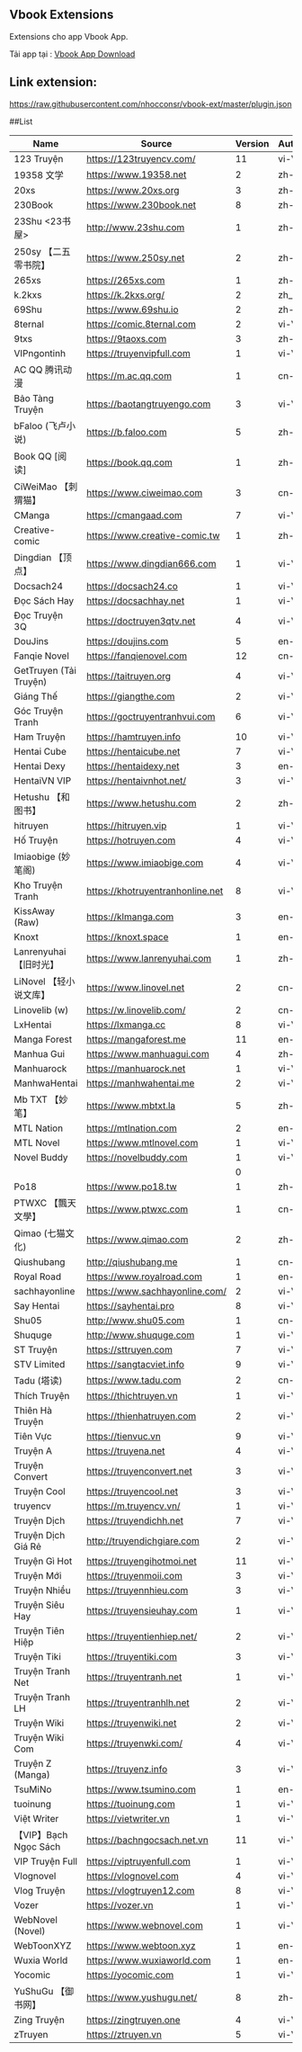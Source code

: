 ## Vbook Extensions

Extensions cho app Vbook App.


Tải app tại : [Vbook App Download](https://github.com/miru-project/miru-app)

## Link extension:

https://raw.githubusercontent.com/nhocconsr/vbook-ext/master/plugin.json


##List

| Name | Source | Version | Author | Lang | Type |
|------|--------|---------|--------|------|------|
| 123 Truyện | https://123truyencv.com/ | 11 | vi-VN | novel |
| 19358 文学 | https://www.19358.net | 2 | zh-CN | chinese_novel |
| 20xs | https://www.20xs.org | 3 | zh-CN | chinese_novel |
| 230Book | https://www.230book.net | 8 | zh-CN | chinese_novel |
| 23Shu <23书屋> | http://www.23shu.com | 1 | zh-CN | chinese_novel |
| 250sy 【二五零书院】 | https://www.250sy.net | 2 | zh-CN | chinese_novel |
| 265xs | https://265xs.com | 1 | zh-CN | chinese_novel |
| k.2kxs | https://k.2kxs.org/ | 2 | zh_CN | chinese_novel |
| 69Shu | https://www.69shu.io | 2 | zh-CN | chinese_novel |
| 8ternal | https://comic.8ternal.com | 2 | vi-VN | comic |
| 9txs | https://9taoxs.com | 3 | zh-CN | chinese_novel |
| VIPngontinh | https://truyenvipfull.com | 1 | vi-VN | novel |
| AC QQ 腾讯动漫 | https://m.ac.qq.com | 1 | cn-CN | comic |
| Bảo Tàng Truyện | https://baotangtruyengo.com | 3 | vi-VN | comic |
| bFaloo (飞卢小说) | https://b.faloo.com | 5 | zh-CN | chinese_novel |
| Book QQ [阅读] | https://book.qq.com | 1 | zh-CN | chinese_novel |
| CiWeiMao 【刺猬猫】 | https://www.ciweimao.com | 3 | cn-CN | chinese_novel |
| CManga | https://cmangaad.com | 7 | vi-VN | comic |
| Creative-comic | https://www.creative-comic.tw | 1 | zh-CN | comic |
| Dingdian 【顶点】 | https://www.dingdian666.com | 1 | vi-VN | chinese_novel |
| Docsach24 | https://docsach24.co | 1 | vi-VN | novel |
| Đọc Sách Hay | https://docsachhay.net | 1 | vi-VN | novel |
| Đọc Truyện 3Q | https://doctruyen3qtv.net | 4 | vi-VN | comic |
| DouJins | https://doujins.com | 5 | en-EN | comic |
| Fanqie Novel | https://fanqienovel.com | 12 | cn-CN | chinese_novel |
| GetTruyen (Tải Truyện) | https://taitruyen.org | 4 | vi-VN | novel |
| Giáng Thế | https://giangthe.com | 2 | vi-VN | novel |
| Góc Truyện Tranh | https://goctruyentranhvui.com | 6 | vi-VN | comic |
| Ham Truyện | https://hamtruyen.info | 10 | vi-VN | novel |
| Hentai Cube | https://hentaicube.net | 7 | vi-VN | comic |
| Hentai Dexy | https://hentaidexy.net | 3 | en-EN | comic |
| HentaiVN VIP | https://hentaivnhot.net/ | 3 | vi-VN | comic |
| Hetushu 【和图书】 | https://www.hetushu.com | 2 | zh-CN | chinese_novel |
| hitruyen | https://hitruyen.vip | 1 | vi-VN | comic |
| Hố Truyện | https://hotruyen.com | 4 | vi-VN | novel |
| Imiaobige  (妙笔阁) | https://www.imiaobige.com | 4 | vi-VN | chinese_novel |
| Kho Truyện Tranh | https://khotruyentranhonline.net | 8 | vi-VN | comic |
| KissAway (Raw) | https://klmanga.com | 3 | en-EN | comic |
| Knoxt | https://knoxt.space | 1 | en-EN | novel |
| Lanrenyuhai 【旧时光】 | https://www.lanrenyuhai.com | 1 | zh-CN | chinese_novel |
| LiNovel 【轻小说文库】 | https://www.linovel.net | 2 | cn-CN | chinese_novel |
| Linovelib (w) | https://w.linovelib.com/ | 2 | cn-CN | chinese_novel |
| LxHentai | https://lxmanga.cc | 8 | vi-VN | comic |
| Manga Forest | https://mangaforest.me | 11 | en-EN | comic |
| Manhua Gui | https://www.manhuagui.com | 4 | zh-CN | comic |
| Manhuarock | https://manhuarock.net | 1 | vi-VN | comic |
| ManhwaHentai | https://manhwahentai.me | 2 | vi-VN | comic |
| Mb TXT 【妙笔】 | https://www.mbtxt.la | 5 | zh-CN | chinese_novel |
| MTL Nation | https://mtlnation.com | 2 | en-EN | novel |
| MTL Novel | https://www.mtlnovel.com | 1 | vi-VN | novel |
| Novel Buddy | https://novelbuddy.com | 1 | vi-VN | novel |
|  |  | 0 |  |  |
| Po18 | https://www.po18.tw | 1 | zh-CN | chinese_novel |
| PTWXC 【飄天文學】 | https://www.ptwxc.com | 1 | cn-CN | chinese_novel |
| Qimao (七猫文化) | https://www.qimao.com | 2 | zh-CN | chinese_novel |
| Qiushubang | http://qiushubang.me | 1 | cn-ZH | novel |
| Royal Road | https://www.royalroad.com | 1 | en-EN | novel |
| sachhayonline | https://www.sachhayonline.com/ | 2 | vi-VN | novel |
| Say Hentai | https://sayhentai.pro | 8 | vi-VN | comic |
| Shu05 | http://www.shu05.com | 1 | cn-CN | chinese_novel |
| Shuquge | http://www.shuquge.com | 1 | vi-VN | chinese_novel |
| ST Truyện | https://sttruyen.com | 7 | vi-VN | novel |
| STV Limited | https://sangtacviet.info | 9 | vi-VN | novel |
| Tadu (塔读) | https://www.tadu.com | 2 | cn-CN | chinese_novel |
| Thích Truyện | https://thichtruyen.vn | 1 | vi-VN | novel |
| Thiên Hà Truyện | https://thienhatruyen.com | 2 | vi-VN | comic |
| Tiên Vực | https://tienvuc.vn | 9 | vi-VN | novel |
| Truyện A | https://truyena.net | 4 | vi-VN | novel |
| Truyện Convert | https://truyenconvert.net | 3 | vi-VN | novel |
| Truyện Cool | https://truyencool.net | 3 | vi-VN | comic |
| truyencv | https://m.truyencv.vn/ | 1 | vi-VN | novel |
| Truyện Dịch | https://truyendichh.net | 7 | vi-VN | novel |
| Truyện Dịch Giá Rẻ | http://truyendichgiare.com | 2 | vi-VN | novel |
| Truyện Gì Hot | https://truyengihotmoi.net | 11 | vi-VN | novel |
| Truyện Mới | https://truyenmoii.com | 3 | vi-VN | novel |
| Truyện Nhiều | https://truyennhieu.com | 3 | vi-VN |  |
| Truyện Siêu Hay | https://truyensieuhay.com | 1 | vi-VN | comic |
| Truyện Tiên Hiệp | https://truyentienhiep.net/ | 2 | vi-VN | novel |
| Truyện Tiki | https://truyentiki.com | 3 | vi-VN | novel |
| Truyện Tranh Net | https://truyentranh.net | 1 | vi-VN | comic |
| Truyện Tranh LH | https://truyentranhlh.net | 2 | vi-VN | comic |
| Truyện Wiki | https://truyenwiki.net | 2 | vi-VN | novel |
| Truyện Wiki Com | https://truyenwki.com/ | 4 | vi-VN | novel |
| Truyện Z (Manga) | https://truyenz.info | 3 | vi-VN | comic |
| TsuMiNo | https://www.tsumino.com | 1 | en-EN | comic |
| tuoinung | https://tuoinung.com | 1 | vi-VN | novel |
| Việt Writer | https://vietwriter.vn | 1 | vi-VN | novel |
| 【VIP】Bạch Ngọc Sách | https://bachngocsach.net.vn | 11 | vi-VN | novel |
| VIP Truyện Full | https://viptruyenfull.com | 1 | vi-VN | novel |
| Vlognovel | https://vlognovel.com | 4 | vi-VN | novel |
| Vlog Truyện | https://vlogtruyen12.com | 8 | vi-VN | comic |
| Vozer | https://vozer.vn | 1 | vi-VN | novel |
| WebNovel (Novel) | https://www.webnovel.com | 1 | vi-VN | novel |
| WebToonXYZ | https://www.webtoon.xyz | 1 | en-EN | comic |
| Wuxia World | https://www.wuxiaworld.com | 1 | en-EN | novel |
| Yocomic | https://yocomic.com | 1 | vi-VN | comic |
| YuShuGu 【御书网】 | https://www.yushugu.net/ | 8 | zh-CN | chinese_novel |
| Zing Truyện | https://zingtruyen.one | 4 | vi-VN | novel |
| zTruyen | https://ztruyen.vn | 5 | vi-VN | novel |
